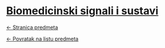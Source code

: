 # [Biomedicinski signali i sustavi](https://www.github.com/studosi-fer/BSIS)
[<- Stranica predmeta](https://www.fer.unizg.hr/predmet/bmsis)

[<- Povratak na listu predmeta](https://www.github.com/studosi/FER)
